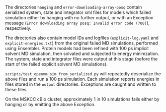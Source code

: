 The directories `hanging` and `error-downloading-array-posq` contain serialized system, state and integrator xml files for models which failed simulation either by hanging with no further output, or with an Exception message (`Error downloading array posq: Invalid error code (700)`), respectively.

The directories also contain model IDs and logfiles (`explicit-log.yaml` and `explicit-energies.txt`) from the original failed MD simulations, performed using Ensembler. Protein models had been refined with 100 ps implicit solvent MD simulation, then solvated and subjected to energy minimzation. The system, state and integrator files were output at this stage (before the start of the failed explicit solvent MD simulations).

`scripts/test_openmm_sim_from_serialized.py` will repeatedly deserialize the above files and run a 100 ps simulation. Each simulation reports energies in files stored in the `output` directories. Exceptions are caught and written to these files.

On the MSKCC cBio cluster, approximately 1 in 10 simulations fails either by hanging or by emitting the above Exception.
